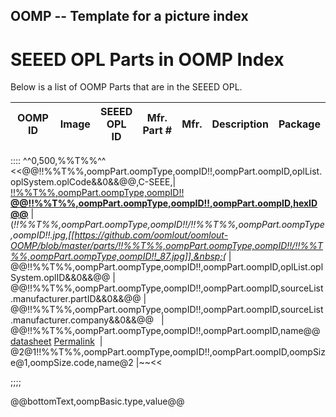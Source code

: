 ## OOMP -- Template for a picture index
SEEED OPL Parts in OOMP Index   
=========================   
Below is a list of OOMP Parts that are in the SEEED OPL.   



| OOMP ID | Image | SEEED<BR>OPL ID | Mfr. Part # | Mfr. | Description | Package |
| ------ | ----- | --------------- | ----------- | ---- | ----------- | ------- |
::::
^^0,500,%%T%%^^
<<@@!!%%T%%,oompPart.oompType,oompID!!,oompPart.oompID,oplList.oplSystem.oplCode&&0&&@@,C-SEEE,| [!!%%T%%,oompPart.oompType,oompID!! <br> __@@!!%%T%%,oompPart.oompType,oompID!!,oompPart.oompID,hexID@@__](https://github.com/oomlout/oomlout-OOMP/wiki/!!%%T%%,oompPart.oompType,oompID!!)  | (*!!%%T%%,oompPart.oompType,oompID!!/!!%%T%%,oompPart.oompType,oompID!!.jpg,[[https://github.com/oomlout/oomlout-OOMP/blob/master/parts/!!%%T%%,oompPart.oompType,oompID!!/!!%%T%%,oompPart.oompType,oompID!!_87.jpg]],&nbsp;(* | @@!!%%T%%,oompPart.oompType,oompID!!,oompPart.oompID,oplList.oplSystem.oplID&&0&&@@ | @@!!%%T%%,oompPart.oompType,oompID!!,oompPart.oompID,sourceList.manufacturer.partID&&0&&@@ | @@!!%%T%%,oompPart.oompType,oompID!!,oompPart.oompID,sourceList.manufacturer.company&&0&&@@ &nbsp; | @@!!%%T%%,oompPart.oompType,oompID!!,oompPart.oompID,name@@ <br> [datasheet](https://github.com/oomlout/oomlout-OOMP/raw/master/parts/!!%%T%%,oompPart.oompType,oompID!!/!!%%T%%,oompPart.oompType,oompID!!-datsheet.pdf)  [Permalink](@@!!%%T%%,oompPart.oompType,oompID!!,oompPart.oompID,oplList.oplSystem.oplLink&&0&&@@ ) &nbsp;| @2@1!!%%T%%,oompPart.oompType,oompID!!,oompPart.oompID,oompSize@1,oompSize.code,name@2 |~~<<


;;;;


@@bottomText,oompBasic.type,value@@   
